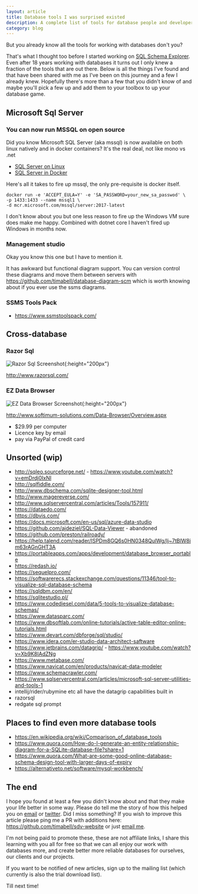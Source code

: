 ```yaml
---
layout: article
title: Database tools I was surprised existed
description: A complete list of tools for database people and developers
category: blog
---
```


But you already know all the tools for working with databases don't you?

That's what I thought too before I started working on [SQL Schema
Explorer](http://schemaexplorer.io/). Even after 18 years working with
databases it turns out I only knew a fraction of the tools that are out there.
Below is all the things I've found and that have been shared with me as I've
been on this journey and a few I already knew. Hopefully there's more than a
few that you didn't know of and maybe you'll pick a few up and add them to your
toolbox to up your database game.

## Microsoft Sql Server

### You can now run MSSQL on open source

Did you know Microsoft SQL Server (aka mssql) is now available on both linux
natively and in docker containers? It's the real deal, not like mono vs .net

* [SQL Server on Linux](https://docs.microsoft.com/en-us/sql/linux/sql-server-linux-setup)
* [SQL Server in Docker](https://docs.microsoft.com/en-us/sql/linux/quickstart-install-connect-docker?view=sql-server-2017)

Here's all it takes to fire up mssql, the only pre-requisite is docker itself.

	docker run -e 'ACCEPT_EULA=Y' -e 'SA_PASSWORD=your_new_sa_passwod' \
	-p 1433:1433 --name mssql1 \
	-d mcr.microsoft.com/mssql/server:2017-latest

I don't know about you but one less reason to fire up the Windows VM sure does
make me happy. Combined with dotnet core I haven't fired up Windows in months
now.

### Management studio

Okay you know this one but I have to mention it.

It has awkward but functional diagram support. You can version control these
diagrams and move them between servers with
<https://github.com/timabell/database-diagram-scm> which is worth knowing about
if you ever use the ssms diagrams.

### SSMS Tools Pack

* <https://www.ssmstoolspack.com/>

## Cross-database

### Razor Sql

![Razor Sql Screenshot](https://www.razorsql.com/images/razorsql/main45.jpg){:height="200px"}

<http://www.razorsql.com/>

### EZ Data Browser

![EZ Data Browser Screenshot](http://www.softimum-solutions.com/Content/Images/Overview.png){:height="200px"}

<http://www.softimum-solutions.com/Data-Browser/Overview.aspx>

* $29.99 per computer
* Licence key by email
* pay via PayPal of credit card

## Unsorted (wip)

* <http://sqleo.sourceforge.net/> - <https://www.youtube.com/watch?v=emDrdj0IxNI>
* <http://sqlfiddle.com/>
* <http://www.dbschema.com/sqlite-designer-tool.html>
* <http://www.magereverse.com/>
* <http://www.sqlservercentral.com/articles/Tools/157911/>
* <https://dataedo.com/>
* <https://dbvis.com/>
* <https://docs.microsoft.com/en-us/sql/azure-data-studio>
* <https://github.com/ajdeziel/SQL-Data-Viewer> - abandoned
* <https://github.com/preston/railroady/>
* <https://help.talend.com/reader/ISPDm8GQ6s0HN0348QulWg/Ij~7tBlW8im63rAGnGHT3A>
* <https://portableapps.com/apps/development/database_browser_portable>
* <https://redash.io/>
* <https://sequelpro.com/>
* <https://softwarerecs.stackexchange.com/questions/11346/tool-to-visualize-sql-database-schema>
* <https://sqldbm.com/en/>
* <https://sqlitestudio.pl/>
* <https://www.codediesel.com/data/5-tools-to-visualize-database-schemas/>
* <https://www.datasparc.com/>
* <https://www.dbsoftlab.com/online-tutorials/active-table-editor-online-tutorials.html>
* <https://www.devart.com/dbforge/sql/studio/>
* <https://www.idera.com/er-studio-data-architect-saftware>
* <https://www.jetbrains.com/datagrip/> - <https://www.youtube.com/watch?v=Xb9K8IAdZNg>
* <https://www.metabase.com/>
* <https://www.navicat.com/en/products/navicat-data-modeler>
* <https://www.schemacrawler.com/>
* <https://www.sqlservercentral.com/articles/microsoft-sql-server-utilities-and-tools-1>
* intellij/rider/rubymine etc all have the datagrip capabilities built in
* razorsql
* redgate sql prompt

## Places to find even more database tools

* <https://en.wikipedia.org/wiki/Comparison_of_database_tools>
* <https://www.quora.com/How-do-I-generate-an-entity-relationship-diagram-for-a-SQLite-database-file?share=1>
* <https://www.quora.com/What-are-some-good-online-database-schema-design-tool-with-larger-days-of-expiry>
* <https://alternativeto.net/software/mysql-workbench/>

## The end

I hope you found at least a few you didn't know about and that they make your life better in some way. Please do tell me the story of how this helped you on [email](tim@schemaexplorer.io) or [twitter](https://twitter.com/tim_abell).
Did I miss something? If you wish to improve this article please ping me a PR with additions here: https://github.com/timabell/sdv-website or just [email me](tim@schemaexplorer.io).

I'm not being paid to promote these, these are not affiliate links, I share this learning with you all for free so that we can all enjoy our work with databases more, and create better more reliable databases for ourselves, our clients and our projects.

If you want to be notified of new articles, sign up to the mailing list (which currently is also the trial download list).

Till next time!
